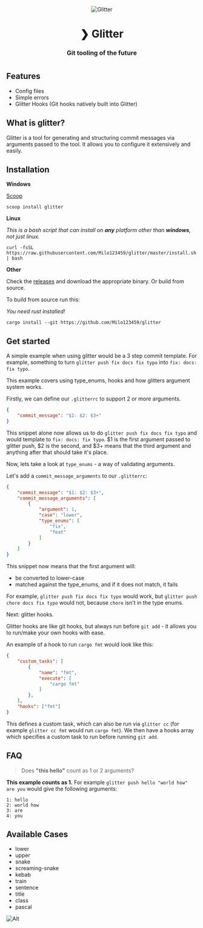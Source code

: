 <p align="center">
  <img src="./assets/glitter.png" alt="Glitter" />
</p>
<h1 align="center">❯ Glitter</h1>
<h3 align="center">
Git tooling of the future
<h3>
<h1></h1>

## Features
- Config files
- Simple errors
- Glitter Hooks (Git hooks natively built into Glitter)

## What is glitter?

Glitter is a tool for generating and structuring commit messages via arguments passed to the tool. It allows you to configure it extensively and easily.

## Installation

**Windows**

[Scoop](https://scoop.sh)

```
scoop install glitter
```

**Linux**

*This is a bash script that can install on **any** platform other than **windows**, not just linux.*

```
curl -fsSL https://raw.githubusercontent.com/Milo123459/glitter/master/install.sh | bash
```

**Other**

Check the [releases](https://github.com/Milo123459/glitter/releases) and download the appropriate binary. Or build from source.

To build from source run this:

*You need rust installed!*

```
cargo install --git https://github.com/Milo123459/glitter
```

## Get started

A simple example when using glitter would be a 3 step commit template. For example, something to turn `glitter push fix docs fix typo` into `fix: docs: fix typo`.

This example covers using type_enums, hooks and how glitters argument system works.

Firstly, we can define our `.glitterrc` to support 2 or more arguments.

```json
{
    "commit_message": "$1: $2: $3+"
}
```
This snippet alone now allows us to do `glitter push fix docs fix typo` and would template to `fix: docs: fix typo`. $1 is the first argument passed to glitter push, $2 is the second, and $3+ means that the third argument and anything after that should take it's place.

Now, lets take a look at `type_enums` - a way of validating arguments.

Let's add a `commit_message_arguments` to our `.glitterrc`:
```json
{
    "commit_message": "$1: $2: $3+",
    "commit_message_arguments": [
        {
            "argument": 1,
            "case": "lower",
            "type_enums": [
                "fix",
                "feat"
            ]
        }
    ]
}
```
This snippet now means that the first argument will:
- be converted to lower-case
- matched against the type_enums, and if it does not match, it fails

For example, `glitter push fix docs fix typo` would work, but `glitter push chore docs fix typo` would not, because `chore` isn't in the type enums.

Next: glitter hooks.

Glitter hooks are like git hooks, but always run before `git add` - it allows you to run/make your own hooks with ease.

An example of a hook to run `cargo fmt` would look like this:
```json
{
    "custom_tasks": [
        {
            "name": "fmt",
            "execute": [
                "cargo fmt"
            ]
        },
    ],
    "hooks": ["fmt"]
}
```
This defines a custom task, which can also be run via `glitter cc` (for example `glitter cc fmt` would run `cargo fmt`). We then have a hooks array which specifies a custom task to run before running `git add`.

## FAQ

> Does **"this hello"** count as 1 or 2 arguments?

**This example counts as 1.** For example `glitter push hello "world how" are you` would give the following arguments:
```
1: hello
2: world how
3: are
4: you
```

## Available Cases

- lower
- upper
- snake
- screaming-snake
- kebab
- train
- sentence
- title
- class
- pascal

![Alt](https://repobeats.axiom.co/api/embed/94616a17e7b0081aad0b1634999ac54c23bd5e5c.svg "Repobeats analytics image")
